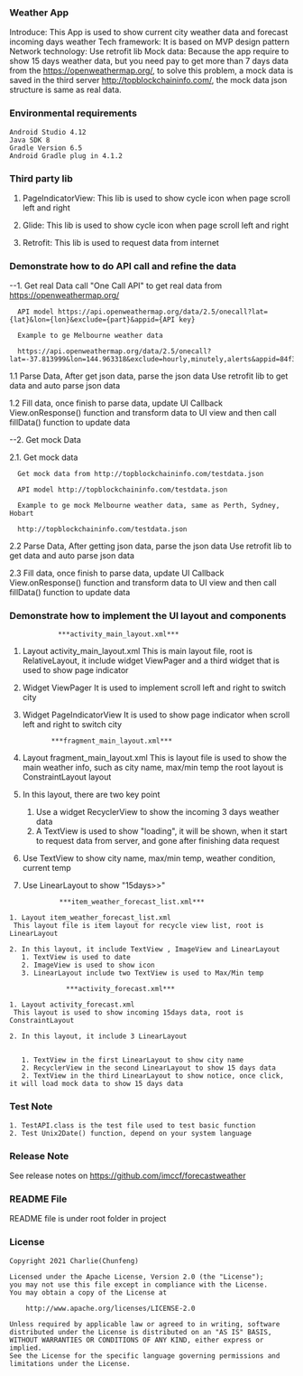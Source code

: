 

### **Weather App**
   Introduce: This App is used to show current city weather data and forecast incoming days weather
   Tech framework: It is based on MVP design pattern
   Network technology: Use retrofit lib
   Mock data: Because the app require to show 15 days weather data, but you need pay to get more than 7 days data from the https://openweathermap.org/, to solve this problem, a mock data is saved in the third server http://topblockchaininfo.com/, the mock data json structure is same as real data.

### **Environmental requirements**
    Android Studio 4.12
    Java SDK 8
    Gradle Version 6.5
    Android Gradle plug in 4.1.2

### **Third party lib**

  1. PageIndicatorView:  This lib is used to show cycle icon when page scroll left and right
  
  2. Glide:   This lib is used to show cycle icon when page scroll left and right

  3. Retrofit: This lib is used to request data from internet



### **Demonstrate how to do API call and refine the data**

--1. Get real Data
      call "One Call API" to get real data from https://openweathermap.org/

      API model https://api.openweathermap.org/data/2.5/onecall?lat={lat}&lon={lon}&exclude={part}&appid={API key}

      Example to ge Melbourne weather data

      https://api.openweathermap.org/data/2.5/onecall?lat=-37.813999&lon=144.963318&exclude=hourly,minutely,alerts&appid=84f3c17fb2301f7def623438374507ff


  1.1  Parse Data, After get json data, parse the json data
     Use retrofit lib to get data and auto parse json data

  1.2  Fill data, once finish to parse data, update UI
     Callback View.onResponse() function and transform data to UI view
     and then call fillData() function to update data

--2. Get mock Data

  2.1. Get mock data
      
      Get mock data from http://topblockchaininfo.com/testdata.json

      API model http://topblockchaininfo.com/testdata.json

      Example to ge mock Melbourne weather data, same as Perth, Sydney, Hobart

      http://topblockchaininfo.com/testdata.json


  2.2 Parse Data, After getting json data, parse the json data
     Use retrofit lib to get data and auto parse json data

  2.3 Fill data, once finish to parse data, update UI
     Callback View.onResponse() function and transform data to UI view
     and then call fillData() function to update data


### **Demonstrate how to implement the UI layout and components**

                ***activity_main_layout.xml***

  1. Layout activity_main_layout.xml
   This is main layout file, root is RelativeLayout, it include widget ViewPager and a third widget
   that is used to show page indicator

  2. Widget ViewPager
    It is used to implement scroll left and right to switch city

  3. Widget PageIndicatorView
    It is used to show page indicator when scroll left and right to switch city


                ***fragment_main_layout.xml***
  1. Layout fragment_main_layout.xml
   This is layout file is used to show the main weather info, such as city name, max/min temp
   the root layout is ConstraintLayout layout
  2. In this layout, there are two key point
     1. Use a widget RecyclerView to show the incoming 3 days weather data
     2. A TextView is used to show "loading", it will be shown, when it start to request data from server, and gone after finishing data request

  3. Use TextView to show city name, max/min temp, weather condition, current temp

  4. Use LinearLayout to show "15days>>"


                  ***item_weather_forecast_list.xml***

    1. Layout item_weather_forecast_list.xml
     This layout file is item layout for recycle view list, root is LinearLayout

    2. In this layout, it include TextView , ImageView and LinearLayout
       1. TextView is used to date
       2. ImageView is used to show icon
       3. LinearLayout include two TextView is used to Max/Min temp

                  ***activity_forecast.xml***

    1. Layout activity_forecast.xml
     This layout is used to show incoming 15days data, root is ConstraintLayout

    2. In this layout, it include 3 LinearLayout


       1. TextView in the first LinearLayout to show city name
       2. RecyclerView in the second LinearLayout to show 15 days data
       2. TextView in the third LinearLayout to show notice, once click, it will load mock data to show 15 days data


### **Test Note**

    1. TestAPI.class is the test file used to test basic function
    2. Test Unix2Date() function, depend on your system language

### **Release Note**

See release notes on https://github.com/imccf/forecastweather

### **README File**
   README file is under root folder in project


### **License**

    Copyright 2021 Charlie(Chunfeng)

    Licensed under the Apache License, Version 2.0 (the "License");
    you may not use this file except in compliance with the License.
    You may obtain a copy of the License at

        http://www.apache.org/licenses/LICENSE-2.0

    Unless required by applicable law or agreed to in writing, software
    distributed under the License is distributed on an "AS IS" BASIS,
    WITHOUT WARRANTIES OR CONDITIONS OF ANY KIND, either express or implied.
    See the License for the specific language governing permissions and
    limitations under the License.
